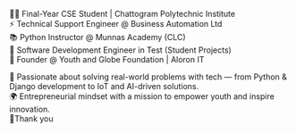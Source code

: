 👨‍💻 Final-Year CSE Student | Chattogram Polytechnic Institute  
⚡ Technical Support Engineer @ Business Automation Ltd  
📚 Python Instructor @ Munnas Academy (CLC)  
🧪 Software Development Engineer in Test (Student Projects)  
🌱 Founder @ Youth and Globe Foundation | Aloron IT  

🎯 Passionate about solving real-world problems with tech — from Python & Django development to IoT and AI-driven solutions.  
🌍 Entrepreneurial mindset with a mission to empower youth and inspire innovation.  
🌱Thank you 
